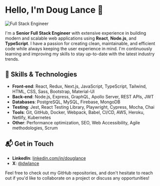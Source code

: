 # Hello, I'm Doug Lance 👋

![Full Stack Engineer](https://img.shields.io/badge/Full%20Stack%20Engineer-React%20%7C%20Node.js%20%7C%20TypeScript-blue)

I'm a **Senior Full Stack Engineer** with extensive experience in building modern and scalable web applications using **React**, **Node.js**, and **TypeScript**. I have a passion for creating clean, maintainable, and efficient code while always keeping the user experience in mind. I'm continuously learning and improving my skills to stay up-to-date with the latest industry trends.

## 🧰 Skills & Technologies

- **Front-end**: React, Redux, Next.js, JavaScript, TypeScript, Tailwind, HTML, CSS, Sass, Bootstrap, Material-UI
- **Back-end**: Node.js, Express, GraphQL, Apollo Server, REST APIs, JWT
- **Databases**: PostgreSQL, MySQL, Firebase, MongoDB
- **Testing**: Jest, React Testing Library, Playwright, Cypress, Mocha, Chai
- **Tools**: Git, GitHub, Docker, Webpack, Babel, CI/CD, AWS, Heroku, Netlify, Kubernetes
- **Other**: Performance optimization, SEO, Web Accessibility, Agile methodologies, Scrum

## 📬 Get in Touch

- **LinkedIn**: [linkedin.com/in/douglance](https://www.linkedin.com/in/douglance/)
- **X**: [@dwlance](https://x.com/dwlance)

Feel free to check out my GitHub repositories, and don't hesitate to reach out if you'd like to collaborate on a project or discuss any opportunities!

